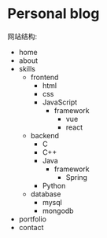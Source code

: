 # Personal blog

网站结构:
- home
- about
- skills
  - frontend
    - html
    - css
    - JavaScript
      - framework
        - vue
        - react
  - backend
    - C
    - C++
    - Java
      - framework
        - Spring
    - Python
  - database
    - mysql
    - mongodb
- portfolio
- contact